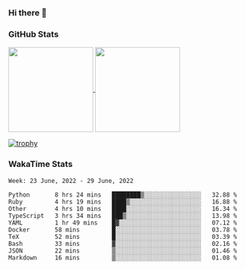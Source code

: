 ### Hi there 👋

### GitHub Stats

<a href="https://github.com/anuraghazra/github-readme-stats">
  <img align="center" height="170px" src="https://github-readme-stats.vercel.app/api/top-langs/?username=tksfjt1024&layout=compact&count_private=true&show_icons=true&show_icons=true&theme=graywhite" />
</a>
<a href="https://github.com/anuraghazra/github-readme-stats">
  <img align="center" height="170px" src="https://github-readme-stats.vercel.app/api?username=tksfjt1024&count_private=true&show_icons=true&show_icons=true&theme=graywhite" />
</a>

[![trophy](https://github-profile-trophy.vercel.app/?username=tksfjt1024)](https://github.com/ryo-ma/github-profile-trophy)

### WakaTime Stats

<!--START_SECTION:waka-->
```text
Week: 23 June, 2022 - 29 June, 2022

Python       8 hrs 24 mins   ████████▒░░░░░░░░░░░░░░░░   32.88 % 
Ruby         4 hrs 19 mins   ████▒░░░░░░░░░░░░░░░░░░░░   16.88 % 
Other        4 hrs 10 mins   ████░░░░░░░░░░░░░░░░░░░░░   16.34 % 
TypeScript   3 hrs 34 mins   ███▒░░░░░░░░░░░░░░░░░░░░░   13.98 % 
YAML         1 hr 49 mins    █▓░░░░░░░░░░░░░░░░░░░░░░░   07.12 % 
Docker       58 mins         █░░░░░░░░░░░░░░░░░░░░░░░░   03.78 % 
TeX          52 mins         █░░░░░░░░░░░░░░░░░░░░░░░░   03.39 % 
Bash         33 mins         ▓░░░░░░░░░░░░░░░░░░░░░░░░   02.16 % 
JSON         22 mins         ▒░░░░░░░░░░░░░░░░░░░░░░░░   01.46 % 
Markdown     16 mins         ▒░░░░░░░░░░░░░░░░░░░░░░░░   01.08 % 
```
<!--END_SECTION:waka-->
